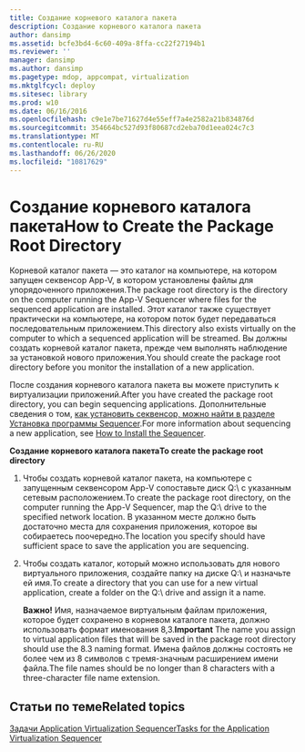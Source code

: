 ```yaml
---
title: Создание корневого каталога пакета
description: Создание корневого каталога пакета
author: dansimp
ms.assetid: bcfe3bd4-6c60-409a-8ffa-cc22f27194b1
ms.reviewer: ''
manager: dansimp
ms.author: dansimp
ms.pagetype: mdop, appcompat, virtualization
ms.mktglfcycl: deploy
ms.sitesec: library
ms.prod: w10
ms.date: 06/16/2016
ms.openlocfilehash: c9e1e7be71627d4e55eff7a4e2582a21b834876d
ms.sourcegitcommit: 354664bc527d93f80687cd2eba70d1eea024c7c3
ms.translationtype: MT
ms.contentlocale: ru-RU
ms.lasthandoff: 06/26/2020
ms.locfileid: "10817629"
---
```

# <span data-ttu-id="acd1a-103">Создание корневого каталога пакета</span><span class="sxs-lookup"><span data-stu-id="acd1a-103">How to Create the Package Root Directory</span></span>


<span data-ttu-id="acd1a-104">Корневой каталог пакета — это каталог на компьютере, на котором запущен секвенсор App-V, в котором установлены файлы для упорядоченного приложения.</span><span class="sxs-lookup"><span data-stu-id="acd1a-104">The package root directory is the directory on the computer running the App-V Sequencer where files for the sequenced application are installed.</span></span> <span data-ttu-id="acd1a-105">Этот каталог также существует практически на компьютере, на котором поток будет передаваться последовательным приложением.</span><span class="sxs-lookup"><span data-stu-id="acd1a-105">This directory also exists virtually on the computer to which a sequenced application will be streamed.</span></span> <span data-ttu-id="acd1a-106">Вы должны создать корневой каталог пакета, прежде чем выполнять наблюдение за установкой нового приложения.</span><span class="sxs-lookup"><span data-stu-id="acd1a-106">You should create the package root directory before you monitor the installation of a new application.</span></span>

<span data-ttu-id="acd1a-107">После создания корневого каталога пакета вы можете приступить к виртуализации приложений.</span><span class="sxs-lookup"><span data-stu-id="acd1a-107">After you have created the package root directory, you can begin sequencing applications.</span></span> <span data-ttu-id="acd1a-108">Дополнительные сведения о том, [как установить секвенсор, можно найти в разделе Установка программы Sequencer](how-to-install-the-sequencer.md).</span><span class="sxs-lookup"><span data-stu-id="acd1a-108">For more information about sequencing a new application, see [How to Install the Sequencer](how-to-install-the-sequencer.md).</span></span>

**<span data-ttu-id="acd1a-109">Создание корневого каталога пакета</span><span class="sxs-lookup"><span data-stu-id="acd1a-109">To create the package root directory</span></span>**

1.  <span data-ttu-id="acd1a-110">Чтобы создать корневой каталог пакета, на компьютере с запущенным секвенсором App-V сопоставьте диск Q:\\ с указанным сетевым расположением.</span><span class="sxs-lookup"><span data-stu-id="acd1a-110">To create the package root directory, on the computer running the App-V Sequencer, map the Q:\\ drive to the specified network location.</span></span> <span data-ttu-id="acd1a-111">В указанном месте должно быть достаточно места для сохранения приложения, которое вы собираетесь поочередно.</span><span class="sxs-lookup"><span data-stu-id="acd1a-111">The location you specify should have sufficient space to save the application you are sequencing.</span></span>

2.  <span data-ttu-id="acd1a-112">Чтобы создать каталог, который можно использовать для нового виртуального приложения, создайте папку на диске Q:\\ и назначьте ей имя.</span><span class="sxs-lookup"><span data-stu-id="acd1a-112">To create a directory that you can use for a new virtual application, create a folder on the Q:\\ drive and assign it a name.</span></span>

    <span data-ttu-id="acd1a-113">**Важно!**  Имя, назначаемое виртуальным файлам приложения, которое будет сохранено в корневом каталоге пакета, должно использовать формат именования 8,3.</span><span class="sxs-lookup"><span data-stu-id="acd1a-113">**Important** The name you assign to virtual application files that will be saved in the package root directory should use the 8.3 naming format.</span></span> <span data-ttu-id="acd1a-114">Имена файлов должны состоять не более чем из 8 символов с тремя-значным расширением имени файла.</span><span class="sxs-lookup"><span data-stu-id="acd1a-114">The file names should be no longer than 8 characters with a three-character file name extension.</span></span>

     

## <span data-ttu-id="acd1a-115">Статьи по теме</span><span class="sxs-lookup"><span data-stu-id="acd1a-115">Related topics</span></span>


[<span data-ttu-id="acd1a-116">Задачи Application Virtualization Sequencer</span><span class="sxs-lookup"><span data-stu-id="acd1a-116">Tasks for the Application Virtualization Sequencer</span></span>](tasks-for-the-application-virtualization-sequencer.md)

 

 





